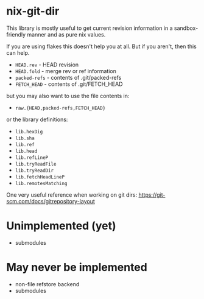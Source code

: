# nix-git-dir

This library is mostly useful to get current revision information in
a sandbox-friendly manner and as pure nix values.

If you are using flakes this doesn't help you at all. But if you
aren't, then this can help.

* `HEAD.rev` - HEAD revision
* `HEAD.fold` - merge rev or ref information
* `packed-refs` - contents of .git/packed-refs
* `FETCH_HEAD` - contents of .git/FETCH_HEAD

but you may also want to use the file contents in:

* `raw.{HEAD,packed-refs,FETCH_HEAD}`

or the library definitions:

* `lib.hexDig`
* `lib.sha`
* `lib.ref`
* `lib.head`
* `lib.refLineP`
* `lib.tryReadFile`
* `lib.tryReadDir`
* `lib.fetchHeadLineP`
* `lib.remotesMatching`

One very useful reference when working on git dirs:
https://git-scm.com/docs/gitrepository-layout

# Unimplemented (yet)

- submodules

# May never be implemented

- non-file refstore backend
- submodules
